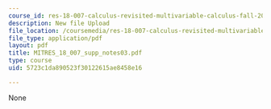 ```yaml
---
course_id: res-18-007-calculus-revisited-multivariable-calculus-fall-2011
description: New file Upload
file_location: /coursemedia/res-18-007-calculus-revisited-multivariable-calculus-fall-2011/5723c1da890523f30122615ae8458e16_MITRES_18_007_supp_notes03.pdf
file_type: application/pdf
layout: pdf
title: MITRES_18_007_supp_notes03.pdf
type: course
uid: 5723c1da890523f30122615ae8458e16

---
```

None